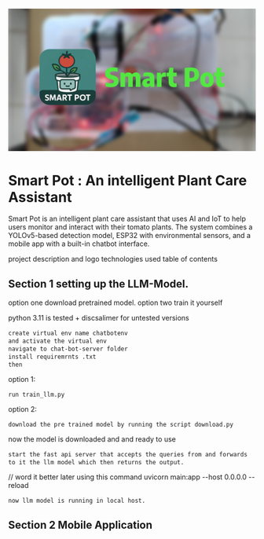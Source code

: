 ![Cover Image](Assets/cover.png)

# Smart Pot : An intelligent Plant Care Assistant

Smart Pot is an intelligent plant care assistant that uses AI and IoT to help users monitor and interact with their tomato plants. The system combines a YOLOv5-based detection model, ESP32 with environmental sensors, and a mobile app with a built-in chatbot interface.

project description and logo
technologies used
table of contents

## Section 1 setting up the LLM-Model.

option one download pretrained model.
option two train it yourself

 python 3.11 is tested + discsalimer for untested versions
    
    
    create virtual env name chatbotenv
    and activate the virtual env
    navigate to chat-bot-server folder
    install requiremrnts .txt
    then 

option 1:


    run train_llm.py

option 2:

    download the pre trained model by running the script download.py

now the model is downloaded and and ready to use

    start the fast api server that accepts the queries from and forwards to it the llm model which then returns the output.
  // word it better later
  using this command
  uvicorn main:app --host 0.0.0.0 --reload

    now llm model is running in local host.


## Section 2 Mobile Application 
    